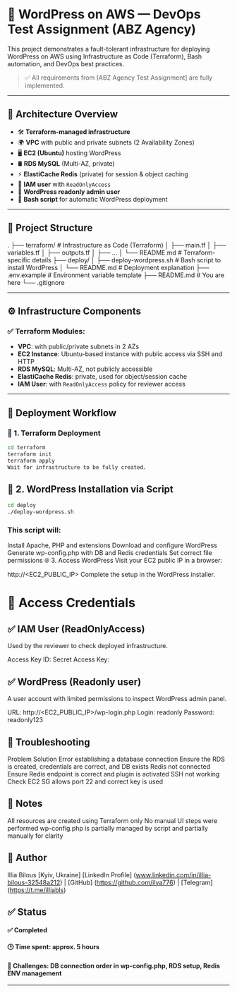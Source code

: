 # 🚀 WordPress on AWS — DevOps Test Assignment (ABZ Agency)

This project demonstrates a fault-tolerant infrastructure for deploying WordPress on AWS using Infrastructure as Code (Terraform), Bash automation, and DevOps best practices.

> ✅ All requirements from [ABZ Agency Test Assignment] are fully implemented.

---

## 🧩 Architecture Overview

- 🛠 **Terraform-managed infrastructure**
- 🌍 **VPC** with public and private subnets (2 Availability Zones)
- 🖥 **EC2 (Ubuntu)** hosting WordPress
- 🛢 **RDS MySQL** (Multi-AZ, private)
- ⚡️ **ElastiCache Redis** (private) for session & object caching
- 🔐 **IAM user** with `ReadOnlyAccess`
- 👤 **WordPress readonly admin user**
- 📜 **Bash script** for automatic WordPress deployment

---

## 📂 Project Structure

.
├── terraform/ # Infrastructure as Code (Terraform)
│ ├── main.tf
│ ├── variables.tf
│ ├── outputs.tf
│ ├── ...
│ └── README.md # Terraform-specific details
├── deploy/
│ ├── deploy-wordpress.sh # Bash script to install WordPress
│ └── README.md # Deployment explanation
├── .env.example # Environment variable template
├── README.md # You are here
└── .gitignore


---

## ⚙️ Infrastructure Components

### ✅ Terraform Modules:
- **VPC**: with public/private subnets in 2 AZs
- **EC2 Instance**: Ubuntu-based instance with public access via SSH and HTTP
- **RDS MySQL**: Multi-AZ, not publicly accessible
- **ElastiCache Redis**: private, used for object/session cache
- **IAM User**: with `ReadOnlyAccess` policy for reviewer access

---

## 🚀 Deployment Workflow

### 🔧 1. Terraform Deployment

```bash
cd terraform
terraform init
terraform apply
Wait for infrastructure to be fully created.
```
## 📜 2. WordPress Installation via Script
```bash
cd deploy
./deploy-wordpress.sh
```
### This script will:

Install Apache, PHP and extensions
Download and configure WordPress
Generate wp-config.php with DB and Redis credentials
Set correct file permissions
🌐 3. Access WordPress
Visit your EC2 public IP in a browser:

http://<EC2_PUBLIC_IP>
Complete the setup in the WordPress installer.

# 🔐 Access Credentials

## ✅ IAM User (ReadOnlyAccess)
Used by the reviewer to check deployed infrastructure.

Access Key ID:      <your-access-key>
Secret Access Key:  <your-secret-key>
## ✅ WordPress (Readonly user)
A user account with limited permissions to inspect WordPress admin panel.

URL:      http://<EC2_PUBLIC_IP>/wp-login.php
Login:    readonly
Password: readonly123
## 🧪 Troubleshooting

Problem	Solution
Error establishing a database connection	Ensure the RDS is created, credentials are correct, and DB exists
Redis not connected	Ensure Redis endpoint is correct and plugin is activated
SSH not working	Check EC2 SG allows port 22 and correct key is used
## 🧠 Notes

All resources are created using Terraform only
No manual UI steps were performed
wp-config.php is partially managed by script and partially manually for clarity
## 📎 Author

Illia Bilous
[Kyiv, Ukraine]
[LinkedIn Profile] (www.linkedin.com/in/illia-bilous-32548a212) | [GitHub] (https://github.com/ilya776) | [Telegram] (https://t.me/illiabls)

## ✅ Status

#### ✅ Completed
#### 🕒 Time spent: approx. 5 hours
#### 🧱 Challenges: DB connection order in wp-config.php, RDS setup, Redis ENV management


---